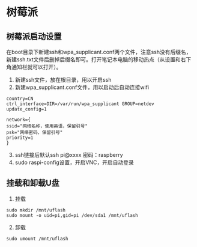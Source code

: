 # 树莓派
## 树莓派启动设置

在boot目录下新建ssh和wpa_supplicant.conf两个文件，注意ssh没有后缀名，新建ssh.txt文件后删掉后缀名即可。打开笔记本电脑的移动热点（从设置和右下角通知栏就可以打开）。

1. 新建ssh文件，放在根目录，用以开启ssh
2. 新建wpa_supplicant.conf文件，用以启动后自动连接wifi
```
country=CN
ctrl_interface=DIR=/var/run/wpa_supplicant GROUP=netdev
update_config=1

network={
ssid="网络名称，使用英语，保留引号"
psk="网络密码，保留引号"
priority=1
} 
```
3. ssh链接后默认ssh pi@xxxx 密码：raspberry
4. sudo raspi-config设置，开启VNC，开启自动登录

## 挂载和卸载U盘
1. 挂载
```shell
sudo mkdir /mnt/uflash
sudo mount -o uid=pi,gid=pi /dev/sda1 /mnt/uflash
```
2. 卸载
```shell
sudo umount /mnt/uflash
```


